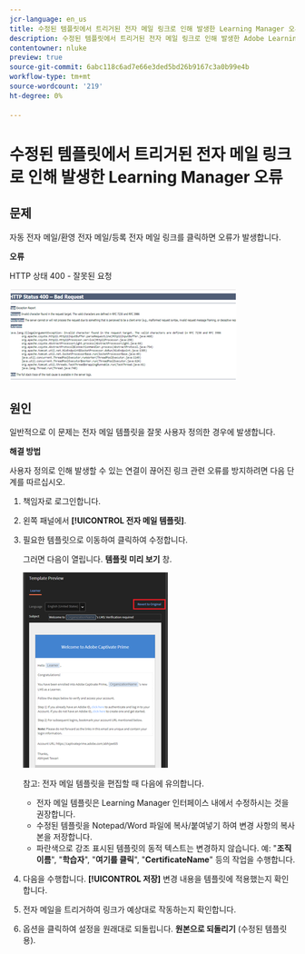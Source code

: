 ```yaml
---
jcr-language: en_us
title: 수정된 템플릿에서 트리거된 전자 메일 링크로 인해 발생한 Learning Manager 오류
description: 수정된 템플릿에서 트리거된 전자 메일 링크로 인해 발생한 Adobe Learning Manager 오류
contentowner: nluke
preview: true
source-git-commit: 6abc118c6ad7e66e3ded5bd26b9167c3a0b99e4b
workflow-type: tm+mt
source-wordcount: '219'
ht-degree: 0%

---
```




# 수정된 템플릿에서 트리거된 전자 메일 링크로 인해 발생한 Learning Manager 오류

## 문제

자동 전자 메일/환영 전자 메일/등록 전자 메일 링크를 클릭하면 오류가 발생합니다.

**오류**

HTTP 상태 400 - 잘못된 요청

![](assets/email-404.png)

## 원인

일반적으로 이 문제는 전자 메일 템플릿을 잘못 사용자 정의한 경우에 발생합니다.

**해결 방법**

사용자 정의로 인해 발생할 수 있는 연결이 끊어진 링크 관련 오류를 방지하려면 다음 단계를 따르십시오.

1. 책임자로 로그인합니다.
1. 왼쪽 패널에서 **[!UICONTROL 전자 메일 템플릿]**.

1. 필요한 템플릿으로 이동하여 클릭하여 수정합니다.

   그러면 다음이 열립니다. **템플릿 미리 보기** 창.

   ![](assets/email-template.png)

   참고: 전자 메일 템플릿을 편집할 때 다음에 유의합니다.

   * 전자 메일 템플릿은 Learning Manager 인터페이스 내에서 수정하시는 것을 권장합니다.
   * 수정된 템플릿을 Notepad/Word 파일에 복사/붙여넣기 하여 변경 사항의 복사본을 저장합니다.
   * 파란색으로 강조 표시된 템플릿의 동적 텍스트는 변경하지 않습니다. 예: &quot;**조직 이름**&quot;, &quot;**학습자**&quot;, &quot;**여기를 클릭**&quot;, &quot;**CertificateName**&quot; 등의 작업을 수행합니다.

1. 다음을 수행합니다. **[!UICONTROL 저장]** 변경 내용을 템플릿에 적용했는지 확인합니다.
1. 전자 메일을 트리거하여 링크가 예상대로 작동하는지 확인합니다.
1. 옵션을 클릭하여 설정을 원래대로 되돌립니다. **원본으로 되돌리기** (수정된 템플릿용).
